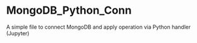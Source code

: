# MongoDB_Python_Conn
A simple file to connect MongoDB and apply operation via Python handler (Jupyter)
